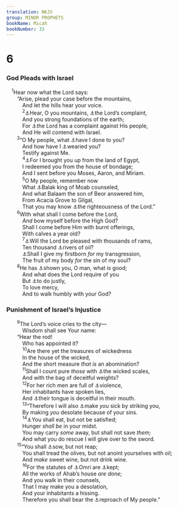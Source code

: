 ```yaml
---
translation: NKJV
group: MINOR PROPHETS
bookName: Micah 
bookNumber: 33
---
```


<div class="title"><h1>6</h1><h3>God Pleads with Israel</h3></div>
<span class="verse mi_6_1"> <sup>1</sup>Hear now what the Lord says:<br/>  “Arise, plead your case before the mountains,<br/>   And let the hills hear your voice.<br/></span>
<span class="verse mi_6_2">   <sup>2</sup><a data-toggle="tooltip" data-placement="bottom" title="Ps. 50:1, 4">⚓</a>Hear, O you mountains, <a data-toggle="tooltip" data-placement="bottom" title="(Is. 1:18); Hos. 12:2">⚓</a>the Lord’s complaint,<br/>   And you strong foundations of the earth;<br/>   For <a data-toggle="tooltip" data-placement="bottom" title="(Is. 1:18)">⚓</a>the Lord has a complaint against His people,<br/>   And He will contend with Israel.<br/></span>
<span class="verse mi_6_3">  <sup>3</sup>“O My people, what <a data-toggle="tooltip" data-placement="bottom" title="Is. 5:4; Jer. 2:5, 31">⚓</a>have I done to you?<br/>   And how have I <a data-toggle="tooltip" data-placement="bottom" title="Is. 43:22, 23; Mal. 1:13">⚓</a>wearied you?<br/>   Testify against Me.<br/></span>
<span class="verse mi_6_4">   <sup>4</sup><a data-toggle="tooltip" data-placement="bottom" title="(Deut. 4:20)">⚓</a>For I brought you up from the land of Egypt,<br/>   I redeemed you from the house of bondage;<br/>   And I sent before you Moses, Aaron, and Miriam.<br/></span>
<span class="verse mi_6_5">   <sup>5</sup>O My people, remember now<br/>   What <a data-toggle="tooltip" data-placement="bottom" title="Num. 22:5, 6; Josh. 24:9">⚓</a>Balak king of Moab counseled,<br/>   And what Balaam the son of Beor answered him,<br/>   From Acacia Grove to Gilgal,<br/>   That you may know <a data-toggle="tooltip" data-placement="bottom" title="Judg. 5:11">⚓</a>the righteousness of the Lord.”<br/></span>
<span class="verse mi_6_6">  <sup>6</sup>With what shall I come before the Lord,<br/>   <i>And</i> bow myself before the High God?<br/>   Shall I come before Him with burnt offerings,<br/>   With calves a year old?<br/></span>
<span class="verse mi_6_7">   <sup>7</sup><a data-toggle="tooltip" data-placement="bottom" title="Ps. 50:9; Is. 1:11">⚓</a>Will the Lord be pleased with thousands of rams,<br/>   Ten thousand <a data-toggle="tooltip" data-placement="bottom" title="Job 29:6">⚓</a>rivers of oil?<br/>   <a data-toggle="tooltip" data-placement="bottom" title="Lev. 18:21; 20:1–5; 2 Kin. 16:3; Jer. 7:31; Ezek. 23:37">⚓</a>Shall I give my firstborn <i>for</i> my transgression,<br/>   The fruit of my body <i>for</i> the sin of my soul?<br/></span>
<span class="verse mi_6_8">  <sup>8</sup>He has <a data-toggle="tooltip" data-placement="bottom" title="(Deut. 10:12; 1 Sam. 15:22); Hos. 6:6; 12:6">⚓</a>shown you, O man, what <i>is</i> good;<br/>   And what does the Lord require of you<br/>   But <a data-toggle="tooltip" data-placement="bottom" title="Gen. 18:19; Is. 1:17">⚓</a>to do justly,<br/>   To love mercy,<br/>   And to walk humbly with your God?<br/></span>
<div class="title"><h3>Punishment of Israel’s Injustice</h3></div>
<span class="verse mi_6_9">  <sup>9</sup>The Lord’s voice cries to the city—<br/>   Wisdom shall see Your name:<br/>  “Hear the rod!<br/>   Who has appointed it?<br/></span>
<span class="verse mi_6_10">   <sup>10</sup>Are there yet the treasures of wickedness<br/>   In the house of the wicked,<br/>   And the short measure <i>that</i> <i>is</i> an abomination?<br/></span>
<span class="verse mi_6_11">   <sup>11</sup>Shall I count pure <i>those</i> with <a data-toggle="tooltip" data-placement="bottom" title="Lev. 19:36; Hos. 12:7">⚓</a>the wicked scales,<br/>   And with the bag of deceitful weights?<br/></span>
<span class="verse mi_6_12">   <sup>12</sup>For her rich men are full of <a data-toggle="tooltip" data-placement="bottom" title="Is. 1:23; 5:7; Amos 6:3, 4; Mic. 2:1, 2">⚓</a>violence,<br/>   Her inhabitants have spoken lies,<br/>   And <a data-toggle="tooltip" data-placement="bottom" title="Jer. 9:2–6, 8; Hos. 7:13; Amos 2:4">⚓</a>their tongue is deceitful in their mouth.<br/></span>
<span class="verse mi_6_13">   <sup>13</sup>“Therefore I will also <a data-toggle="tooltip" data-placement="bottom" title="Lev. 26:16; Ps. 107:17">⚓</a>make <i>you</i> sick by striking you,<br/>   By making <i>you</i> desolate because of your sins.<br/></span>
<span class="verse mi_6_14">   <sup>14</sup><a data-toggle="tooltip" data-placement="bottom" title="Lev. 26:26">⚓</a>You shall eat, but not be satisfied;<br/>   Hunger <i>shall</i> <i>be</i> in your midst.<br/>   You may carry <i>some</i> away, but shall not save <i>them;</i><br/>   And what you do rescue I will give over to the sword.<br/></span>
<span class="verse mi_6_15">  <sup>15</sup>“You shall <a data-toggle="tooltip" data-placement="bottom" title="Deut. 28:38–40; Amos 5:11; Zeph. 1:13; Hag. 1:6">⚓</a>sow, but not reap;<br/>   You shall tread the olives, but not anoint yourselves with oil;<br/>   And <i>make</i> sweet wine, but not drink wine.<br/></span>
<span class="verse mi_6_16">   <sup>16</sup>For the statutes of <a data-toggle="tooltip" data-placement="bottom" title="1 Kin. 16:25, 26">⚓</a>Omri are <a data-toggle="tooltip" data-placement="bottom" title="1 Kin. 16:30; 21:25, 26; 2 Kin. 21:3; Hos. 5:11">⚓</a>kept;<br/>   All the works of Ahab’s house <i>are</i> <i>done;</i><br/>   And you walk in their counsels,<br/>   That I may make you a desolation,<br/>   And your inhabitants a hissing.<br/>   Therefore you shall bear the <a data-toggle="tooltip" data-placement="bottom" title="Is. 25:8">⚓</a>reproach of My people.”<br/></span>
